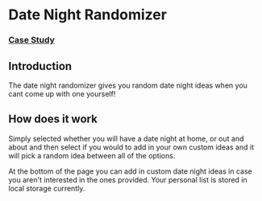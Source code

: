 # Date Night Randomizer

### [Case Study]()

## Introduction

The date night randomizer gives you random date night ideas when you cant come up with one yourself! 

## How does it work

Simply selected whether you will have a date night at home, or out and about and then select if you would to add in your own custom ideas and it will pick a random idea between all of the options. 

At the bottom of the page you can add in custom date night ideas in case you aren't interested in the ones provided. Your personal list is stored in local storage currently.

